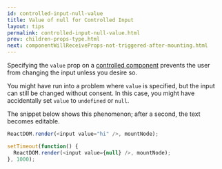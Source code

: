 ```yaml
---
id: controlled-input-null-value
title: Value of null for Controlled Input
layout: tips
permalink: controlled-input-null-value.html
prev: children-props-type.html
next: componentWillReceiveProps-not-triggered-after-mounting.html
---
```


Specifying the `value` prop on a [controlled component](/docs/forms.html) prevents the user from changing the input unless you desire so.

You might have run into a problem where `value` is specified, but the input can still be changed without consent. In this case, you might have accidentally set `value` to `undefined` or `null`.

The snippet below shows this phenomenon; after a second, the text becomes editable.

```js
ReactDOM.render(<input value="hi" />, mountNode);

setTimeout(function() {
  ReactDOM.render(<input value={null} />, mountNode);
}, 1000);
```
